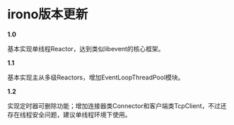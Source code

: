 # irono版本更新
**1.0**

基本实现单线程Reactor，达到类似libevent的核心框架。

**1.1**

基本实现主从多级Reactors，增加EventLoopThreadPool模块。

**1.2**

实现定时器可删除功能；增加连接器类Connector和客户端类TcpClient，不过还存在线程安全问题，建议单线程环境下使用。